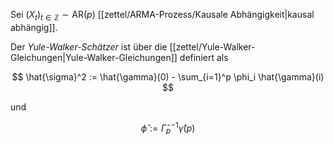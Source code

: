 Sei $(X_t)_{t \in \mathbb{Z}} \sim \text{AR}(p)$ [[zettel/ARMA-Prozess/Kausale Abhängigkeit|kausal abhängig]].

Der *Yule-Walker-Schätzer* ist über die [[zettel/Yule-Walker-Gleichungen|Yule-Walker-Gleichungen]] definiert als

$$
	\hat{\sigma}^2 := \hat{\gamma}(0) - \sum_{i=1}^p \phi_i \hat{\gamma}(i)
$$

und

$$
	\hat{\phi} := \hat{\Gamma}_p^{-1}\hat{\gamma}(p )
$$